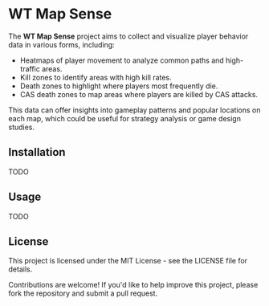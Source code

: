 # WT Map Sense
The **WT Map Sense** project aims to collect and visualize player behavior data in various forms, including:
- Heatmaps of player movement to analyze common paths and high-traffic areas.
- Kill zones to identify areas with high kill rates.
- Death zones to highlight where players most frequently die.
- CAS death zones to map areas where players are killed by CAS attacks.

This data can offer insights into gameplay patterns and popular locations on each map, which could be useful for strategy analysis or game design studies.
## Installation
TODO
## Usage
TODO
## License
This project is licensed under the MIT License - see the LICENSE file for details.

Contributions are welcome! If you'd like to help improve this project, please fork the repository and submit a pull request.

